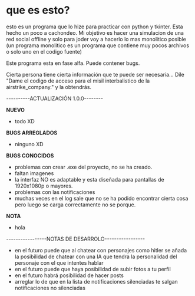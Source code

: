 # que es esto?

esto es un programa que lo hize para practicar con python y tkinter. Esta hecho un poco a cachondeo. Mi objetivo es hacer una simulacion de una red social offline y solo para joder voy a hacerlo lo mas monolitico posible (un programa monolitico es un programa que contiene muy pocos archivos o solo uno en el codigo fuente)

Este programa esta en fase alfa. Puede contener bugs.

Cierta persona tiene cierta información que te puede ser necesaria... Dile "Dame el codigo de acceso para el misil interbalistico de la airstrike_company." y la obtendrás.

----------ACTUALIZACIÓN 1.0.0--------

**NUEVO**

* todo XD

**BUGS ARREGLADOS**

* ninguno XD

**BUGS CONOCIDOS**

* problemas con crear .exe del proyecto, no se ha creado.
* faltan imagenes
* la interfaz NO es adaptable y esta diseñada para pantallas de 1920x1080p o mayores.
* problemas con las notificaciones
* muchas veces en el log sale que no se ha podido encontrar cierta cosa pero luego se carga correctamente no se porque.

**NOTA**

* hola

-----------------NOTAS DE DESARROLO-----------------

* en el futuro puede que al chatear con personajes como hitler se añada la posibilidad de chatear con una IA que tendra la personalidad del personaje con el que intentes hablar
* en el futuro puede que haya posibilidad de subir fotos a tu perfil
* en el futuro habrá posibilidad de hacer posts
* arreglar lo de que en la lista de notificaciones silenciadas te salgan notificaciones no silenciadas
